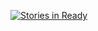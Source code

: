 [![Stories in Ready](https://badge.waffle.io/mpxcode/map-viewer.png?label=ready&title=Ready)](http://waffle.io/mpxcode/map-viewer)